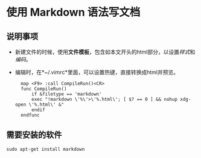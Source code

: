 <head>
<title>MarkDown File</title>
<meta http-equiv="content-type" content="text/html; charset=UTF-8">
<link href="bin/mkd.css" rel="stylesheet" type="text/css">
</head>

使用 Markdown 语法写文档
========================

说明事项
--------

* 新建文件的时候，使用**文件模板**，包含如本文开头的html部分，以设置*样式*和*编码*。
* 编辑时，在*~/.vimrc*里面，可以设置热键，直接转换成html并预览。

		map <F9> :call CompileRun()<CR>
		func CompileRun() 
			if &filetype == 'markdown'
			exec "!markdown \'%\'>\'%.html\'; [ $? == 0 ] && nohup xdg-open \'%.html\' &"
			endif 
		endfunc
 
需要安装的软件
-------------
	sudo apt-get install markdown

